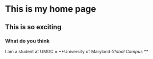 # This is my home page

## This is so exciting

### What do you think

I am a student at UMGC =  **University of Maryland *Global Campus* **
